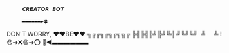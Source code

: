          𝘾𝙍𝙀𝘼𝙏𝙊𝙍 𝘽𝙊𝙏 
	
         ▬▬▬▬▬▬►🍀
DON'T WORRY,
♥♥BE♥♥
╗╔╔╗╔╗╔╗╗╔
╠╣╠╣╠╝╠╝╚╣
╝╚╝╚╝  ╩     ╩ ❕
😞➔❌😃➔⭕
🌸◄▬▬▬▬▬▬
